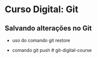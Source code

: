 
# Curso Digital: Git

## Salvando alterações no Git

* uso do comando git restore

* comando git push
#   g i t - d i g i t a l - c o u r s e  
 